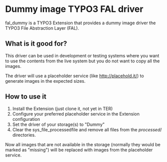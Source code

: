 # Dummy image TYPO3 FAL driver

fal_dummy is a TYPO3 Extension that provides a dummy image driver the TYPO3 File Abstraction Layer (FAL).

## What is it good for?

This driver can be used in development or testing systems where you want to use the contents from the live
system but you do not want to copy all the images.

The driver will use a placeholder service (like http://placehold.it/) to generate images in the expected
sizes.

## How to use it

1. Install the Extension (just clone it, not yet in TER)
2. Configure your preferred placeholder service in the Extension configuration
3. Set the driver of your storage(s) to "Dummy"
4. Clear the sys_file_processedfile and remove all files from the _processed_/ directories.

Now all images that are not available in the storage (normally they would be marked as "missing") will be
replaced with images from the placeholder service.
